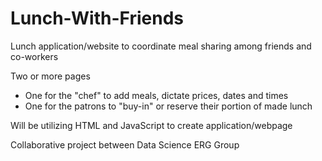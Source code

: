 # Lunch-With-Friends
Lunch application/website to coordinate meal sharing among friends and co-workers

Two or more pages
  - One for the "chef" to add meals, dictate prices, dates and times
  - One for the patrons to "buy-in" or reserve their portion of made lunch
  
Will be utilizing HTML and JavaScript to create application/webpage

Collaborative project between Data Science ERG Group
